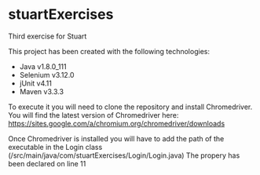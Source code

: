 # stuartExercises
Third exercise for Stuart

This project has been created with the following technologies:
- Java v1.8.0_111
- Selenium v3.12.0
- jUnit v4.11
- Maven v3.3.3

To execute it you will need to clone the repository and install Chromedriver.
You will find the latest version of Chromedriver here: https://sites.google.com/a/chromium.org/chromedriver/downloads

Once Chromedriver is installed you will have to add the path of the executable in the Login class
(/src/main/java/com/stuartExercises/Login/Login.java)
The propery has been declared on line 11
